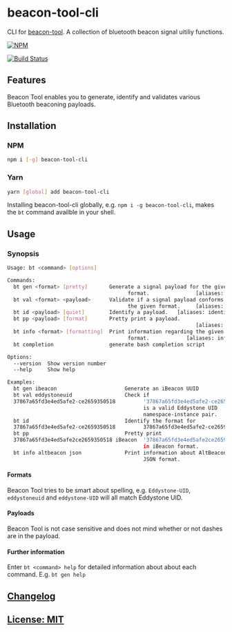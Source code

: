 # beacon-tool-cli
CLI for [beacon-tool](https://github.com/haensl/beacon-tool). A collection of bluetooth beacon signal uitiliy functions.

[![NPM](https://nodei.co/npm/beacon-tool-cli.png?downloads=true)](https://nodei.co/npm/beacon-tool-cli/)

[![Build Status](https://travis-ci.org/haensl/beacon-tool-cli.svg?branch=master)](https://travis-ci.org/haensl/beacon-tool-cli)

## Features

Beacon Tool enables you to generate, identify and validates various Bluetooth beaconing payloads.

## Installation

### NPM
```bash
npm i [-g] beacon-tool-cli
```

### Yarn
```bash
yarn [global] add beacon-tool-cli
```

Installing beacon-tool-cli globally, e.g. `npm i -g beacon-tool-cli`, makes the `bt` command availble in your shell.

## Usage

### Synopsis

```bash
Usage: bt <command> [options]

Commands:
  bt gen <format> [pretty]       Generate a signal payload for the given
                                       format.               [aliases: generate]
  bt val <format> <payload>      Validate if a signal payload conforms to
                                       the given format.     [aliases: validate]
  bt id <payload> [quiet]        Identify a payload.   [aliases: identify]
  bt pp <payload> [format]       Pretty print a payload.
                                                             [aliases: beautify]
  bt info <format> [formatting]  Print information regarding the given
                                       format.            [aliases: information]
  bt completion                  generate bash completion script

Options:
  --version  Show version number                                       [boolean]
  --help     Show help                                                 [boolean]

Examples:
  bt gen ibeacon                      Generate an iBeacon UUID
  bt val eddystoneuid                 Check if
  37867a65fd3e4ed5afe2-ce2659350518         '37867a65fd3e4ed5afe2-ce2659350518'
                                            is a valid Eddystone UID
                                            namespace-instance pair.
  bt id                               Identify the format for
  37867a65fd3e4ed5afe2-ce2659350518         37867a65fd3e4ed5afe2-ce2659350518.
  bt pp                               Pretty print
  37867a65fd3e4ed5afe2ce2659350518 iBeacon  '37867a65fd3e4ed5afe2ce2659350518'
                                            in iBeacon format.
  bt info altbeacon json              Print information about AltBeacon in
                                            JSON format.
```

#### Formats

Beacon Tool tries to be smart about spelling, e.g. `Eddystone-UID`, `eddystoneuid` and `eddystone-UID` will all match Eddystone UID.

#### Payloads

Beacon Tool is not case sensitive and does not mind whether or not dashes are in the payload.

#### Further information

Enter `bt <command> help` for detailed information about about each command. E.g. `bt gen help`

## [Changelog](CHANGELOG.md)

## [License: MIT](LICENSE)

